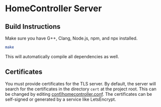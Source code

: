 # HomeController Server

## Build Instructions

Make sure you have G++, Clang, Node.js, npm, and npx installed.

```sh
make
```

This will automatically compile all dependencies as well.

## Certificates

You must provide certificates for the TLS server. By default, the
server will search for the certificates in the directory `cert`
at the project root. This can be changed by editing [conf/homecontroller.conf](https://github.com/DisgustingBungHole94/HomeController_server/blob/master/conf/homecontroller.conf).
The certificates can be self-signed or generated by a service
like LetsEncrypt.